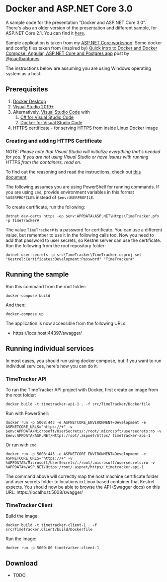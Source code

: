 # Docker and ASP.NET Core 3.0

A sample code for the presentation "Docker and ASP.NET Core 3.0". There's also an older version of the presentation and different sample, for ASP.NET Core 2.1. You can find it [here](https://github.com/miroslavpopovic/aspnetcore-workshop).

Sample application is taken from my [ASP.NET Core workshop](https://github.com/miroslavpopovic/aspnetcore-workshop). Some docker and config files taken from (inspired by) [Quick intro to Docker and Docker Compose: Angular, ASP.NET Core and Postgres app](
https://blog.codingmilitia.com/2018/01/31/quick-intro-to-docker-and-docker-compose-angular-aspnetcore-postgres-app) post by [@joaofbantunes](https://github.com/joaofbantunes).

The instructions below are assuming you are using Windows operating system as a host.

## Prerequisites

1. [Docker Desktop](https://docs.docker.com/docker-for-windows/install/)
2. [Visual Studio 2019+](https://visualstudio.microsoft.com/vs/)
3. Alternatively, [Visual Studio Code](https://code.visualstudio.com/) with
   1. [C# for Visual Studio Code](https://marketplace.visualstudio.com/items?itemName=ms-vscode.csharp)
   2. [Docker for Visual Studio Code](https://marketplace.visualstudio.com/items?itemName=ms-azuretools.vscode-docker)
4. HTTPS certificate - for serving HTTPS from inside Linux Docker image

### Creating and adding HTTPS Certificate

*NOTE: Please note that Visual Studio will initialize everything that's needed for you. If you are not using Visual Studio or have issues with running HTTPS from the containers, read on.*

To find out the reasoning and read the instructions, check out [this document](https://github.com/dotnet/dotnet-docker/blob/master/samples/aspnetapp/aspnetcore-docker-https-development.md).

The following assumes you are using PowerShell for running commands. If you are using `cmd`, provide environment variables in this format `%USERPROFILE%` instead of `$env:USERPROFILE`.

To create certificate, run the following:

    dotnet dev-certs https -ep $env:APPDATA\ASP.NET\Https\TimeTracker.pfx -p TimeTracker#

The value `TimeTracker#` is a password for certificate. You can use a different value, but remember to use it in the following calls too. Now you need to add that password to user secrets, so Kestrel server can use the certificate. Run the following from the root repository folder:

    dotnet user-secrets -p src\TimeTracker\TimeTracker.csproj set "Kestrel:Certificates:Development:Password" "TimeTracker#"

## Running the sample

Run this command from the root folder:

    docker-compose build

And then:

    docker-compose up

The application is now accessible from the following URLs:
 - https://localhost:44397/swagger/

## Running individual services

In most cases, you should run using docker compose, but if you want to run individual services, here's how you can do it.

### TimeTracker API

To run the TimeTracker API project with Docker, first create an image from the root folder:

    docker build -t timetracker-api-1 . -f src/TimeTracker/Dockerfile

Run with PowerShell:

    docker run -p 5008:443 -e ASPNETCORE_ENVIRONMENT=Development -e ASPNETCORE_URLS="https://+" -v $env:APPDATA/Microsoft/UserSecrets/:/root/.microsoft/usersecrets:ro -v $env:APPDATA/ASP.NET/Https:/root/.aspnet/https/ timetracker-api-1

Or run with `cmd`

    docker run -p 5008:443 -e ASPNETCORE_ENVIRONMENT=Development -e ASPNETCORE_URLS="https://+" -v %APPDATA%/Microsoft/UserSecrets/:/root/.microsoft/usersecrets:ro -v %APPDATA%/ASP.NET/Https:/root/.aspnet/https/ timetracker-api-1

The command above will correctly map the host machine certificate folder and user secrets folder to locations in Linux based container that Kestrel expects. You should now be able to browse the API (Swagger docs) on this URL: https://localhost:5008/swagger/

### TimeTracker Client

Build the image:

    docker build -t timetracker-client-1 . -f src/TimeTracker.Client/build/Dockerfile

Run the image:

    docker run -p 5009:80 timetracker-client-1

## Download

- TODO
